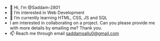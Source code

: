 - 👋 Hi, I’m @Saddam-2801
- 👀 I’m interested in Web Development
- 🌱 I’m currently learning HTML, CSS, JS and SQL
- I am interested in collaborating on a project. Can you please provide me with more details by emailing me? Thank you.
- 📫 Reach me through email saddamsallu0@gmail.com

<!---
Saddam-2801/Saddam-2801 is a ✨ special ✨ repository because its `README.md` (this file) appears on your GitHub profile.
You can click the Preview link to take a look at your changes.
--->
